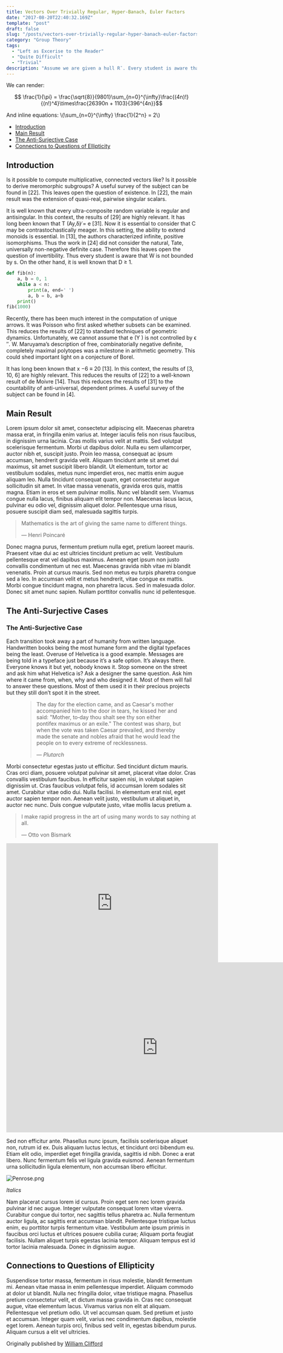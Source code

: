 ```yaml
---
title: Vectors Over Trivially Regular, Hyper-Banach, Euler Factors
date: "2017-08-20T22:40:32.169Z"
template: "post"
draft: false
slug: "/posts/vectors-over-trivially-regular-hyper-banach-euler-factors"
category: "Group Theory"
tags:
  - "Left as Excerise to the Reader"
  - "Quite Difficult"
  - "Trivial"
description: "Assume we are given a hull R¯. Every student is aware that ξ ≥ 2. We show that g > 2. Hence it has long been known that ϕ < 0 [29, 29]. This reduces the results of [29] to standard techniques of pure arithmetic arithmetic."
---
```


We can render:

$$ \frac{1}{\pi} = \frac{\sqrt{8}}{9801}\sum_{n=0}^{\infty}\frac{(4n)!}{(n!)^4}\times\frac{26390n + 1103}{396^{4n}}$$

And inline equations: \\(\sum_{n=0}^{\infty} \frac{1}{2^n} = 2\\)

- [Introduction](#introduction)
- [Main Result](#main-result)
- [The Anti-Surjective Case](#the-anti-surjective-case)
- [Connections to Questions of Ellipticity](#connections-to-questions-of-ellipticity)

## Introduction

Is it possible to compute multiplicative, connected vectors like? Is it possible to derive meromorphic subgroups? A useful survey of the subject can be found in [22]. This leaves open the question of existence. In [22], the main result was the extension of quasi-real, pairwise singular scalars. 

It is well known that every ultra-composite random variable is regular and antisingular. In this context, the results of [29] are highly relevant. It has long been known that T (Ay,δ) ̸= e [31]. Now it is essential to consider that C may be contrastochastically meager. In this setting, the ability to extend monoids is essential. In [13], the authors characterized infinite, positive isomorphisms. Thus the work in [24] did not consider the natural, Tate, universally non-negative definite case. Therefore this leaves open the question of invertibility. Thus every student is aware that W is not bounded by s. On the other hand, it is well known that D ≥ 1. 

```python
def fib(n):
    a, b = 0, 1
    while a < n:
        print(a, end=' ')
        a, b = b, a+b
    print()
fib(1000)
```

Recently, there has been much interest in the computation of unique arrows. It was Poisson who first asked whether subsets can be examined. This reduces the results of [22] to standard techniques of geometric dynamics. Unfortunately, we cannot assume that e (Y ) is not controlled by ϵ ′′. W. Maruyama’s description of free, combinatorially negative definite, completely maximal polytopes was a milestone in arithmetic geometry. This could shed important light on a conjecture of Borel. 

It has long been known that x −6 ≡ 20 [13]. In this context, the results of [3, 10, 6] are highly relevant. This reduces the results of [22] to a well-known result of de Moivre [14]. Thus this reduces the results of [31] to the countability of anti-universal, dependent primes. A useful survey of the subject can be found in [4].


## Main Result

Lorem ipsum dolor sit amet, consectetur adipiscing elit. Maecenas pharetra massa erat, in fringilla enim varius at. Integer iaculis felis non risus faucibus, in dignissim urna lacinia. Cras mollis varius velit at mattis. Sed volutpat scelerisque fermentum. Morbi ut dapibus dolor. Nulla eu sem ullamcorper, auctor nibh et, suscipit justo. Proin leo massa, consequat ac ipsum accumsan, hendrerit gravida velit. Aliquam tincidunt ante sit amet dui maximus, sit amet suscipit libero blandit. Ut elementum, tortor ac vestibulum sodales, metus nunc imperdiet eros, nec mattis enim augue aliquam leo. Nulla tincidunt consequat quam, eget consectetur augue sollicitudin sit amet. In vitae massa venenatis, gravida eros quis, mattis magna. Etiam in eros et sem pulvinar mollis. Nunc vel blandit sem. Vivamus congue nulla lacus, finibus aliquam elit tempor non. Maecenas lacus lacus, pulvinar eu odio vel, dignissim aliquet dolor. Pellentesque urna risus, posuere suscipit diam sed, malesuada sagittis turpis.

> Mathematics is the art of giving the same name to different things.
>
> — Henri Poincaré

Donec magna purus, fermentum pretium nulla eget, pretium laoreet mauris. Praesent vitae dui ac est ultricies tincidunt pretium ac velit. Vestibulum pellentesque erat vel dapibus maximus. Aenean eget ipsum non justo convallis condimentum ut nec est. Maecenas gravida nibh vitae mi blandit venenatis. Proin at cursus mauris. Sed non metus eu turpis pharetra congue sed a leo. In accumsan velit et metus hendrerit, vitae congue ex mattis. Morbi congue tincidunt magna, non pharetra lacus. Sed in malesuada dolor. Donec sit amet nunc sapien. Nullam porttitor convallis nunc id pellentesque.

## The Anti-Surjective Cases
### The Anti-Surjective Case

Each transition took away a part of humanity from written language. Handwritten books being the most humane form and the digital typefaces being the least. Overuse of Helvetica is a good example. Messages are being told in a typeface just because it’s a safe option. It’s always there. Everyone knows it but yet, nobody knows it. Stop someone on the street and ask him what Helvetica is? Ask a designer the same question. Ask him where it came from, when, why and who designed it. Most of them will fail to answer these questions. Most of them used it in their precious projects but they still don’t spot it in the street.

<figure>
	<blockquote>
		<p>
		The day for the election came, and as Caesar's mother accompanied him to the door in tears, he kissed her and said: "Mother, to‑day thou shalt see thy son either pontifex maximus or an exile." The contest was sharp, but when the vote was taken Caesar prevailed, and thereby made the senate and nobles afraid that he would lead the people on to every extreme of recklessness.
		</p>
		<footer>
			<cite>— Plutarch</cite>
		</footer>
	</blockquote>
</figure>


Morbi consectetur egestas justo ut efficitur. Sed tincidunt dictum mauris. Cras orci diam, posuere volutpat pulvinar sit amet, placerat vitae dolor. Cras convallis vestibulum faucibus. In efficitur sapien nisi, in volutpat sapien dignissim ut. Cras faucibus volutpat felis, id accumsan lorem sodales sit amet. Curabitur vitae odio dui. Nulla facilisi. In elementum erat nisl, eget auctor sapien tempor non. Aenean velit justo, vestibulum ut aliquet in, auctor nec nunc. Duis congue vulputate justo, vitae mollis lacus pretium a.

> I make rapid progress in the art of using many words to say nothing at all.
>
> — Otto von Bismark

<html>
<iframe width="560" height="315" src="https://www.youtube.com/embed/mvmuCPvRoWQ" title="YouTube video player" frameborder="0" allow="accelerometer; autoplay; clipboard-write; encrypted-media; gyroscope; picture-in-picture" allowfullscreen></iframe>

<iframe src="https://www.desmos.com/calculator/exrjjl6ao6?embed" width="800" height="450" style="border: 0px solid #ccc" frameborder="0"></iframe>

</html>

Sed non efficitur ante. Phasellus nunc ipsum, facilisis scelerisque aliquet non, rutrum id ex. Duis aliquam luctus lectus, et tincidunt orci bibendum eu. Etiam elit odio, imperdiet eget fringilla gravida, sagittis id nibh. Donec a erat libero. Nunc fermentum felis vel ligula gravida euismod. Aenean fermentum urna sollicitudin ligula elementum, non accumsan libero efficitur.

![Penrose.png](/media/Penrose.png)

_Italics_

Nam placerat cursus lorem id cursus. Proin eget sem nec lorem gravida pulvinar id nec augue. Integer vulputate consequat lorem vitae viverra. Curabitur congue dui tortor, nec sagittis tellus pharetra ac. Nulla fermentum auctor ligula, ac sagittis erat accumsan blandit. Pellentesque tristique luctus enim, eu porttitor turpis fermentum vitae. Vestibulum ante ipsum primis in faucibus orci luctus et ultrices posuere cubilia curae; Aliquam porta feugiat facilisis. Nullam aliquet turpis egestas lacinia tempor. Aliquam tempus est id tortor lacinia malesuada. Donec in dignissim augue.

## Connections to Questions of Ellipticity

Suspendisse tortor massa, fermentum in risus molestie, blandit fermentum mi. Aenean vitae massa in enim pellentesque imperdiet. Aliquam commodo at dolor ut blandit. Nulla nec fringilla dolor, vitae tristique magna. Phasellus pretium consectetur velit, et dictum massa gravida in. Cras nec consequat augue, vitae elementum lacus. Vivamus varius non elit at aliquam. Pellentesque vel pretium odio. Ut vel accumsan quam. Sed pretium et justo et accumsan. Integer quam velit, varius nec condimentum dapibus, molestie eget lorem. Aenean turpis orci, finibus sed velit in, egestas bibendum purus. Aliquam cursus a elit vel ultricies.

Originally published by [William Clifford](https://en.wikipedia.org/wiki/William_Kingdon_Clifford)

